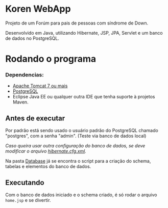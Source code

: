 # Koren WebApp

Projeto de um Forúm para pais de pessoas com síndrome de Down.

Desenvolvido em Java, utilizando Hibernate, JSP, JPA, Servlet e um banco de dados no PostgreSQL.

# Rodando o programa

### Dependencias: 
- [Apache Tomcat 7 ou mais](https://tomcat.apache.org/)
- [PostgreSQL](https://www.postgresql.org/)
- Eclipse Java EE ou qualquer outra IDE que tenha suporte à projetos Maven.

## Antes de executar

Por padrão está sendo usado o usuário padrão do PostgreSQL chamado "postgres", com a senha "admin". (Teste via banco de dados local)

_Caso queira usar outra configuração do banco de dados, se deve modificar o arquivo [hibernate.cfg.xml](./src/hibernate.cfg.xml)._

Na pasta [Database](./Database) já se encontra o script para a criação do schema, tabelas e elementos do banco de dados. 

## Executando

Com o banco de dados iniciado e o schema criado, é só rodar o arquivo `home.jsp` e se divertir.


